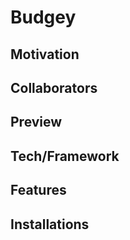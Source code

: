 # Budgey


## Motivation


## Collaborators


## Preview


## Tech/Framework


## Features


## Installations
